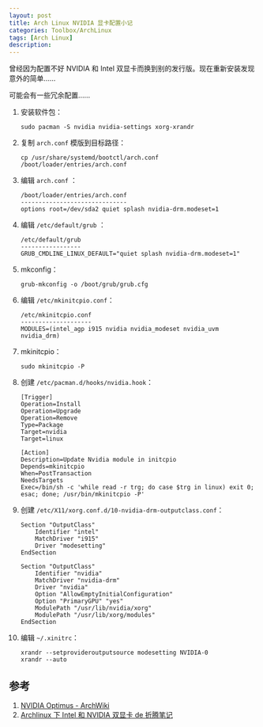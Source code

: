 ```yaml
---
layout: post
title: Arch Linux NVIDIA 显卡配置小记
categories: Toolbox/ArchLinux
tags: [Arch Linux]
description:
---
```


曾经因为配置不好 NVIDIA 和 Intel 双显卡而换到别的发行版。现在重新安装发现意外的简单……

可能会有一些冗余配置……

1. 安装软件包：
   ```
   sudo pacman -S nvidia nvidia-settings xorg-xrandr
   ```
2. 复制 `arch.conf` 模版到目标路径：
   ```
   cp /usr/share/systemd/bootctl/arch.conf /boot/loader/entries/arch.conf
   ```
3. 编辑 `arch.conf` ：
   ```
   /boot/loader/entries/arch.conf
   ------------------------------
   options root=/dev/sda2 quiet splash nvidia-drm.modeset=1
   ```
4. 编辑 `/etc/default/grub` ：
   ```
   /etc/default/grub
   -----------------
   GRUB_CMDLINE_LINUX_DEFAULT="quiet splash nvidia-drm.modeset=1"
   ```
5. mkconfig：
   ```
   grub-mkconfig -o /boot/grub/grub.cfg
   ```
6. 编辑 `/etc/mkinitcpio.conf`：
   ```
   /etc/mkinitcpio.conf
   --------------------
   MODULES=(intel_agp i915 nvidia nvidia_modeset nvidia_uvm nvidia_drm)
   ```
7. mkinitcpio：
   ```
   sudo mkinitcpio -P
   ```
8. 创建 `/etc/pacman.d/hooks/nvidia.hook`：
   ```
   [Trigger]
   Operation=Install
   Operation=Upgrade
   Operation=Remove
   Type=Package
   Target=nvidia
   Target=linux

   [Action]
   Description=Update Nvidia module in initcpio
   Depends=mkinitcpio
   When=PostTransaction
   NeedsTargets
   Exec=/bin/sh -c 'while read -r trg; do case $trg in linux) exit 0; esac; done; /usr/bin/mkinitcpio -P'
   ```
9. 创建 `/etc/X11/xorg.conf.d/10-nvidia-drm-outputclass.conf`：
   ```
   Section "OutputClass"
       Identifier "intel"
       MatchDriver "i915"
       Driver "modesetting"
   EndSection

   Section "OutputClass"
       Identifier "nvidia"
       MatchDriver "nvidia-drm"
       Driver "nvidia"
       Option "AllowEmptyInitialConfiguration"
       Option "PrimaryGPU" "yes"
       ModulePath "/usr/lib/nvidia/xorg"
       ModulePath "/usr/lib/xorg/modules"
   EndSection
   ```
10. 编辑 `~/.xinitrc`：
    ```
    xrandr --setprovideroutputsource modesetting NVIDIA-0
    xrandr --auto
    ```


## 参考
1. [NVIDIA Optimus - ArchWiki](https://wiki.archlinux.org/index.php/NVIDIA_Optimus)
2. [Archlinux 下 Intel 和 NVIDIA 双显卡 de 折腾笔记](https://blog.megumifox.com/public/2018/11/26/archlinux-下-intel-和-nvidia-双显卡-de-折腾笔记/)
